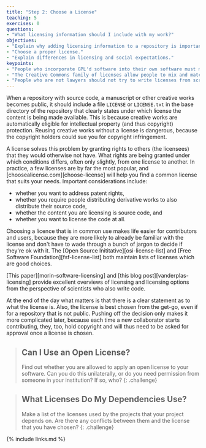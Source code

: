 ```yaml
---
title: "Step 2: Choose a License"
teaching: 5
exercises: 0
questions:
- "What licensing information should I include with my work?"
objectives:
- "Explain why adding licensing information to a repository is important."
- "Choose a proper license."
- "Explain differences in licensing and social expectations."
keypoints:
- "People who incorporate GPL'd software into their own software must make their software also open under the GPL license; most other open licenses do not require this."
- "The Creative Commons family of licenses allow people to mix and match requirements and restrictions on attribution, creation of derivative works, further sharing, and commercialization."
- "People who are not lawyers should not try to write licenses from scratch."
---
```


When a repository with source code, a manuscript or other creative
works becomes public, it should include a file `LICENSE` or
`LICENSE.txt` in the base directory of the repository that clearly
states under which license the content is being made available. This
is because creative works are automatically eligible for intellectual
property (and thus copyright) protection. Reusing creative works
without a license is dangerous, because the copyright holders could
sue you for copyright infringement.

A license solves this problem by granting rights to others (the
licensees) that they would otherwise not have. What rights are being
granted under which conditions differs, often only slightly, from one
license to another. In practice, a few licenses are by far the most
popular, and [choosealicense.com][choose-license] will
help you find a common license that suits your needs.  Important
considerations include:

*   whether you want to address patent rights,
*   whether you require people distributing derivative works to also
    distribute their source code,
*   whether the content you are licensing is source code, and
*   whether you want to license the code at all.

Choosing a licence that is in common use makes life easier for
contributors and users, because they are more likely to already be
familiar with the license and don't have to wade through a bunch of
jargon to decide if they're ok with it.  The [Open Source
Inititative][osi-license-list] and [Free Software
Foundation][fsf-license-list] both maintain lists of licenses which
are good choices.

[This paper][morin-software-licensing] and [this blog
post][vanderplas-licensing] provide excellent overviews of licensing
and licensing options from the perspective of scientists who also
write code.

At the end of the day what matters is that there is a clear statement
as to what the license is. Also, the license is best chosen from the
get-go, even if for a repository that is not public. Pushing off the
decision only makes it more complicated later, because each time a new
collaborator starts contributing, they, too, hold copyright and will
thus need to be asked for approval once a license is chosen.

> ## Can I Use an Open License?
>
> Find out whether you are allowed to apply an open license to your software.
> Can you do this unilaterally,
> or do you need permission from someone in your institution?
> If so, who?
{: .challenge}

> ## What Licenses Do My Dependencies Use?
>
> Make a list of the licenses used by the projects that your project depends on.
> Are there any conflicts between them and the license that you have chosen?
{: .challenge}

{% include links.md %}

